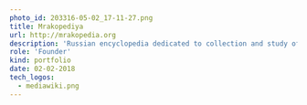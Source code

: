 ```yaml
---
photo_id: 203316-05-02_17-11-27.png
title: Mrakopediya
url: http://mrakopedia.org
description: 'Russian encyclopedia dedicated to collection and study of dark folklore. Built on Mediawiki.'
role: 'Founder'
kind: portfolio
date: 02-02-2018
tech_logos:
  - mediawiki.png
---
```

